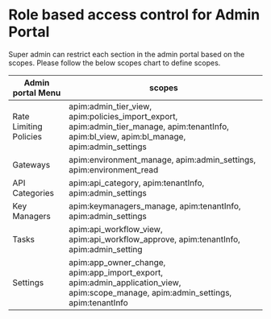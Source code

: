 # **Role based access control for Admin Portal**

Super admin can restrict each section in the admin portal based on the scopes. Please follow the
below scopes  chart to define scopes.

| **Admin portal Menu**  | **scopes**                                                                                                                                   |
|------------------------|----------------------------------------------------------------------------------------------------------------------------------------------|
| Rate Limiting Policies | apim:admin_tier_view,  apim:policies_import_export,  apim:admin_tier_manage,  apim:tenantInfo, apim:bl_view, apim:bl_manage, apim:admin_settings         |
| Gateways               | apim:environment_manage, apim:admin_settings, apim:environment_read                                                                          |
| API Categories         | apim:api_category, apim:tenantInfo, apim:admin_settings                                                                                      |
| Key Managers           | apim:keymanagers_manage, apim:tenantInfo, apim:admin_settings                                                                                |
| Tasks                  | apim:api_workflow_view, apim:api_workflow_approve, apim:tenantInfo, apim:admin_setting                                                       |
| Settings               | apim:app_owner_change, apim:app_import_export, apim:admin_application_view, apim:scope_manage, apim:admin_settings, apim:tenantInfo          |
